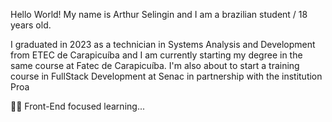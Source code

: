 Hello World! My name is Arthur Selingin and I am a brazilian student / 18 years old.

I graduated in 2023 as a technician in Systems Analysis and Development from ETEC de Carapicuíba and I am currently starting my degree in the same course at Fatec de Carapicuíba. I'm also about to start a training course in FullStack Development at Senac in partnership with the institution Proa

👨‍💻 Front-End focused learning...


